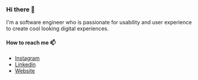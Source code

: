 ### Hi there 👋

I'm a software engineer who is passionate for usability and user experience to create cool looking digital experiences. 


#### How to reach me 📫 
- [Instagram](https://www.instagram.com/asishkakumanu/)
- [Linkedin](https://www.linkedin.com/in/asishkakumanu/)
- [Website](https://asishkakumanu.github.io)

<!--
**AsishKakumanu/AsishKakumanu** is a ✨ _special_ ✨ repository because its `README.md` (this file) appears on your GitHub profile.

Here are some ideas to get you started:

- 🔭 I’m currently working on ...
- 🌱 I’m currently learning ...
- 👯 I’m looking to collaborate on ...
- 🤔 I’m looking for help with ...
- 💬 Ask me about ...
- 😄 Pronouns: ...
- ⚡ Fun fact: ...
-->
